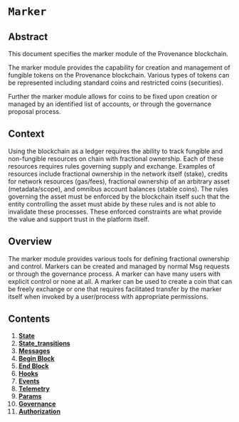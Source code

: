 # `Marker`

## Abstract

This document specifies the marker module of the Provenance blockchain.

The marker module provides the capability for creation and management of
fungible tokens on the Provenance blockchain.  Various types of tokens can
be represented including standard coins and restricted coins (securities).

Further the marker module allows for coins to be fixed upon creation or
managed by an identified list of accounts, or through the governance
proposal process.
## Context

Using the blockchain as a ledger requires the ability to track fungible and non-fungible resources on chain with
fractional ownership.  Each of these resources requires rules governing supply and exchange.  Examples of resources
include fractional ownership in the network itself (stake), credits for network resources (gas/fees), fractional
ownership of an arbitrary asset (metadata/scope), and omnibus account balances (stable coins).  The rules governing the
asset must be enforced by the blockchain itself such that the entity controlling the asset must abide by these
rules and is not able to invalidate these processes.  These enforced constraints are what provide the value and
support trust in the platform itself.

## Overview

The marker module provides various tools for defining fractional ownership and control.  Markers can be created and
managed by normal Msg requests or through the governance process.  A marker can have many users with explicit control
or none at all.  A marker can be used to create a coin that can be freely exchange or one that requires facilitated
transfer by the marker itself when invoked by a user/process with appropriate permissions.

## Contents

1. **[State](01_state.md)**
1. **[State_transitions](02_state_transitions.md)**
1. **[Messages](03_messages.md)**
1. **[Begin Block](04_begin_block.md)**
1. **[End Block](05_end_block.md)**
1. **[Hooks](06_hooks.md)**
1. **[Events](07_events.md)**
1. **[Telemetry](08_telemetry.md)**
1. **[Params](09_params.md)**
1. **[Governance](10_governance.md)**
1. **[Authorization](11_authorization.md)**